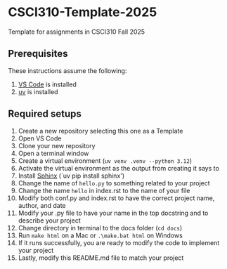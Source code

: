 # CSCI310-Template-2025
Template for assignments in CSCI310 Fall 2025

## Prerequisites
These instructions assume the following:
1. [VS Code](https://code.visualstudio.com/download) is installed
1. [uv](https://docs.astral.sh/uv/) is installed

## Required setups
1. Create a new repository selecting this one as a Template
1. Open VS Code
1. Clone your new repository
1. Open a terminal window
1. Create a virtual environment (`uv venv .venv --python 3.12`)
1. Activate the virtual environment as the output from creating it says to
1. Install [Sphinx](https://www.sphinx-doc.org/en/master/) (`uv pip install sphinx')
1. Change the name of `hello.py` to something related to your project
1. Change the name `hello` in index.rst to the name of your file
1. Modify both conf.py and index.rst to have the correct project name, author, and date
1. Modify your .py file to have your name in the top docstring and to describe your project
1. Change directory in terminal to the docs folder (`cd docs`)
1. Run `make html` on a Mac or `.\make.bat html` on Windows
1. If it runs successfully, you are ready to modify the code to implement your project
1. Lastly, modify this README.md file to match your project